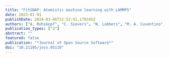 ```yaml
---
title: "FitSNAP: Atomistic machine learning with LAMMPS"
date: 2023-01-01
publishDate: 2024-03-06T22:52:41.179245Z
authors: ["A. Rohskopf", "C. Sievers", "N. Lubbers", "M. A. Cusentino", "J. Goff", "J. Janssen", "M. McCarthy", "D. Montes Oca de Zapiain", "S. Nikolov", "K. Sargsyan", "D. Sema", "E. Sikorski", "L. Williams", "A. P. Thompson", "M. A. Wood"]
publication_types: ["2"]
abstract: ""
featured: false
publication: "*Journal of Open Source Software*"
doi: "10.21105/joss.05118"
---
```


